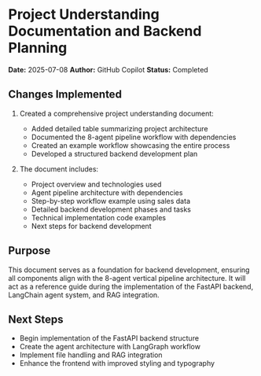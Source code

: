 # Project Understanding Documentation and Backend Planning

**Date:** 2025-07-08
**Author:** GitHub Copilot
**Status:** Completed

## Changes Implemented

1. Created a comprehensive project understanding document:
   - Added detailed table summarizing project architecture
   - Documented the 8-agent pipeline workflow with dependencies
   - Created an example workflow showcasing the entire process
   - Developed a structured backend development plan

2. The document includes:
   - Project overview and technologies used
   - Agent pipeline architecture with dependencies
   - Step-by-step workflow example using sales data
   - Detailed backend development phases and tasks
   - Technical implementation code examples
   - Next steps for backend development

## Purpose

This document serves as a foundation for backend development, ensuring all components align with the 8-agent vertical pipeline architecture. It will act as a reference guide during the implementation of the FastAPI backend, LangChain agent system, and RAG integration.

## Next Steps

- Begin implementation of the FastAPI backend structure
- Create the agent architecture with LangGraph workflow
- Implement file handling and RAG integration
- Enhance the frontend with improved styling and typography

